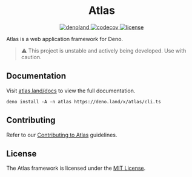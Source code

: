 <div style="text-align: center">
  <h1>Atlas</h1>
</div>

<p style="text-align: center">
  <a href="https://deno.land/x/atlas" target="_blank">
    <img src="https://img.shields.io/badge/-deno.land/x/atlas-000.svg?logo=deno&labelColor=000" alt="denoland" />
  </a>
  <a href="https://codecov.io/gh/atlasland/atlas" target="_blank">
    <img src="https://codecov.io/gh/atlasland/atlas/branch/main/graph/badge.svg?token=LS8A7CRD48" alt="codecov" />
  </a>
  <a href="https://github.com/atlasland/atlas/blob/main/license" target="_blank">
    <img src="https://img.shields.io/badge/license-MIT-green.svg?labelColor=000" alt="license" />
  </a>
</p>

Atlas is a web application framework for Deno.

> ⚠️ This project is unstable and actively being developed. Use with caution.

## Documentation

Visit [atlas.land/docs](https://atlas.land/docs) to view the full documentation.

```shell
deno install -A -n atlas https://deno.land/x/atlas/cli.ts
```

## Contributing

Refer to our [Contributing to Atlas](/contributing.md) guidelines.

## License

The Atlas framework is licensed under the [MIT License](/license).
